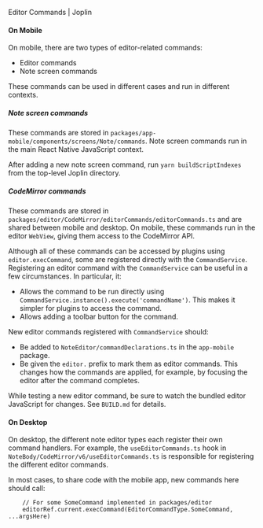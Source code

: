 Editor Commands | Joplin

#### On Mobile[​](#on-mobile "Direct link to On Mobile")

On mobile, there are two types of editor-related commands:

- Editor commands
- Note screen commands

These commands can be used in different cases and run in different contexts.

##### Note screen commands[​](#note-screen-commands "Direct link to Note screen commands")

These commands are stored in `packages/app-mobile/components/screens/Note/commands`. Note screen commands run in the main React Native JavaScript context.

After adding a new note screen command, run `yarn buildScriptIndexes` from the top-level Joplin directory.

##### CodeMirror commands[​](#codemirror-commands "Direct link to CodeMirror commands")

These commands are stored in `packages/editor/CodeMirror/editorCommands/editorCommands.ts` and are shared between mobile and desktop. On mobile, these commands run in the editor `WebView`, giving them access to the CodeMirror API.

Although all of these commands can be accessed by plugins using `editor.execCommand`, some are registered directly with the `CommandService`. Registering an editor command with the `CommandService` can be useful in a few circumstances. In particular, it:

- Allows the command to be run directly using `CommandService.instance().execute('commandName')`. This makes it simpler for plugins to access the command.
- Allows adding a toolbar button for the command.

New editor commands registered with `CommandService` should:

- Be added to `NoteEditor/commandDeclarations.ts` in the `app-mobile` package.
- Be given the `editor.` prefix to mark them as editor commands. This changes how the commands are applied, for example, by focusing the editor after the command completes.

While testing a new editor command, be sure to watch the bundled editor JavaScript for changes. See `BUILD.md` for details.

#### On Desktop[​](#on-desktop "Direct link to On Desktop")

On desktop, the different note editor types each register their own command handlers. For example, the `useEditorCommands.ts` hook in `NoteBody/CodeMirror/v6/useEditorCommands.ts` is responsible for registering the different editor commands.

In most cases, to share code with the mobile app, new commands here should call:

```
    // For some SomeCommand implemented in packages/editor
    editorRef.current.execCommand(EditorCommandType.SomeCommand, ...argsHere)
```